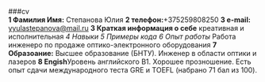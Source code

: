 ###cv  
**1 Фамилия Имя:** Степанова Юлия  **2 телефон:**+375259808250  **3 e-mail:** yyulastepanova@mail.ru  **3 Краткая информация о себе** креативная и исполнительная  *4 Навыки*  *5 Примеры кода*  *6 Опыт работы* Работа инженеро по продаже оптико-электронного оборудования  **7 Образоание:** Высшее образование (БНТУ). Инженер в области оптики и лазеров  **8 Engish**Уровень английского B1. Хорошее прозношение. Есть опыт сдачи международного теста GRE и TOEFL (набрано 71 бал из 100).
